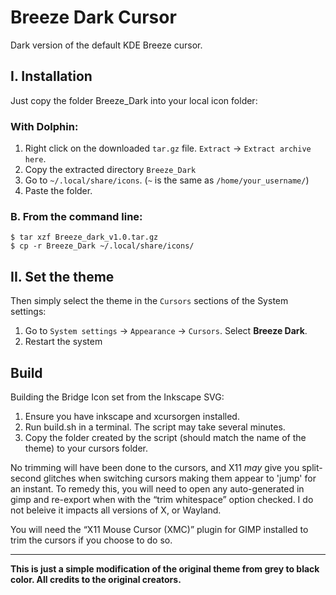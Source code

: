 # Breeze Dark Cursor

Dark version of the default KDE Breeze cursor.

## I. Installation

Just copy the folder Breeze_Dark into your local icon folder:

### With Dolphin:

1. Right click on the downloaded `tar.gz` file. `Extract` -> `Extract archive here`.
2. Copy the extracted directory `Breeze_Dark`
3. Go to `~/.local/share/icons`. (`~` is the same as `/home/your_username/`)
4. Paste the folder.

### B. From the command line:

```command
$ tar xzf Breeze_dark_v1.0.tar.gz
$ cp -r Breeze_Dark ~/.local/share/icons/
```
## II. Set the theme

Then simply select the theme in the `Cursors` sections of the System settings:

1. Go to `System settings` -> `Appearance` -> `Cursors`. Select **Breeze Dark**.
2. Restart the system

## Build

Building the Bridge Icon set from the Inkscape SVG:

1. Ensure you have inkscape and xcursorgen installed.
2. Run build.sh in a terminal. The script may take several minutes.
3. Copy the folder created by the script (should match the name of the theme)
   to your cursors folder.

No trimming will have been done to the cursors, and X11 *may* give you
split-second glitches when switching cursors making them appear to 'jump'
for an instant. To remedy this, you will need to open any auto-generated in
gimp and re-export when with the “trim whitespace” option checked. I do not
beleive it impacts all versions of X, or Wayland.

You will need the “X11 Mouse Cursor (XMC)” plugin for GIMP installed to trim
the cursors if you choose to do so.

---

**This is just a simple modification of the original theme from grey to black color.
All credits to the original creators.**
